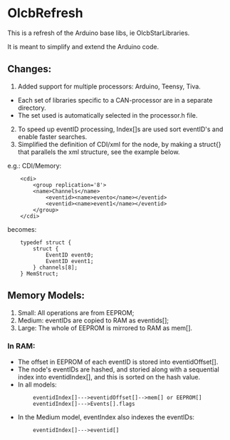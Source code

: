 # OlcbRefresh
This is a refresh of the Arduino base libs, ie OlcbStarLibraries.  

It is meant to simplify and extend the Arduino code.

## Changes: 
1. Added support for multiple processors: Arduino, Teensy, Tiva. 
  - Each set of libraries specific to a CAN-processor are in a separate directory.   
  - The set used is automatically selected in the processor.h file. 
2. To speed up eventID processing, Index[]s are used sort eventID's and enable faster searches. 
3. Simplified the definition of CDI/xml for the node, by making a struct{} that parallels the xml structure, see the example below.   

e.g.: CDI/Memory:
```
    <cdi>
        <group replication='8'>
        <name>Channels</name>
            <eventid><name>evento</name></eventid>
            <eventid><name>event1</name></eventid>
        </group>
    </cdi>
```
becomes:    
```
    typedef struct {
        struct {
            EventID event0;
            EventID event1;
        } channels[8];
    } MemStruct;
```

## Memory Models:
1. Small: All operations are from EEPROM;
2. Medium: eventIDs are copied to RAM as eventids[];
3. Large:  The whole of EEPROM is mirrored to RAM as mem[].

### In RAM:
- The offset in EEPROM of each eventID is stored into eventidOffset[].
- The node's eventIDs are hashed, and storied along with a sequential index into eventidIndex[],
  and this is sorted on the hash value. 
- In all models: 
```
        eventidIndex[]--->eventidOffset[]-->mem[] or EEPROM[]
        eventidIndex[]--->Events[].flags
```
- In the Medium model, eventIndex also indexes the eventIDs:
```
        eventidIndex[]--->eventid[]
```


    